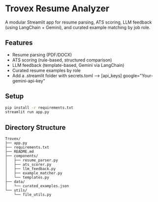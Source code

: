 # Trovex Resume Analyzer

A modular Streamlit app for resume parsing, ATS scoring, LLM feedback (using LangChain + Gemini), and curated example matching by job role.

## Features

- Resume parsing (PDF/DOCX)
- ATS scoring (rule-based, structured comparison)
- LLM feedback (template-based, Gemini via LangChain)
- Curated resume examples by role
- Add a .streamlit folder with secrets.toml -->
  [api_keys]
  google="Your-gemini-api-key"

## Setup

```bash
pip install -r requirements.txt
streamlit run app.py
```

## Directory Structure

```
Trovex/
├── app.py
├── requirements.txt
├── README.md
├── components/
│   ├── resume_parser.py
│   ├── ats_scorer.py
│   ├── llm_feedback.py
│   ├── example_matcher.py
│   └── templates.py
├── data/
│   └── curated_examples.json
└── utils/
    └── file_utils.py
```
